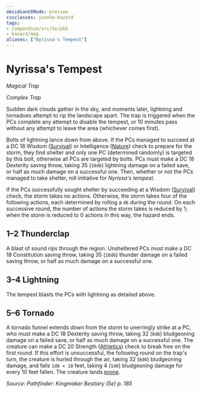 ```yaml
---
obsidianUIMode: preview
cssclasses: json5e-hazard
tags:
- compendium/src/5e/pkb
- hazard/mag
aliases: ["Nyrissa's Tempest"]
---
```

# Nyrissa's Tempest
*Magical Trap*  

*Complex Trap*

Sudden dark clouds gather in the sky, and moments later, lightning and tornadoes attempt to rip the landscape apart. The trap is triggered when the PCs complete any attempt to disable the tempest, or 10 minutes pass without any attempt to leave the area (whichever comes first).

Bolts of lightning lance down from above. If the PCs managed to succeed at a DC 18 Wisdom ([Survival](2-Mechanics/CLI/rules/skills.md#Survival)) or Intelligence ([Nature](2-Mechanics/CLI/rules/skills.md#Nature)) check to prepare for the storm, they find shelter and only one PC (determined randomly) is targeted by this bolt, otherwise all PCs are targeted by bolts. PCs must make a DC 18 Dexterity saving throw, taking 35 (`10d6`) lightning damage on a failed save, or half as much damage on a successful one. Then, whether or not the PCs managed to take shelter, roll initiative for *Nyrissa's tempest*.

If the PCs successfully sought shelter by succeeding at a Wisdom ([Survival](2-Mechanics/CLI/rules/skills.md#Survival)) check, the storm takes no actions. Otherwise, the storm takes four of the following actions, each determined by rolling a `d6` during the round. On each successive round, the number of actions the storm takes is reduced by 1; when the storm is reduced to 0 actions in this way, the hazard ends.

## 1–2 Thunderclap

A blast of sound rips through the region. Unsheltered PCs must make a DC 18 Constitution saving throw, taking 35 (`10d6`) thunder damage on a failed saving throw, or half as much damage on a successful one.

## 3–4 Lightning

The tempest blasts the PCs with lightning as detailed above.

## 5–6 Tornado

A tornado funnel extends down from the storm to unerringly strike at a PC, who must make a DC 18 Dexterity saving throw, taking 32 (`8d6`) bludgeoning damage on a failed save, or half as much damage on a successful one. The creature can make a DC 20 Strength ([Athletics](2-Mechanics/CLI/rules/skills.md#Athletics)) check to break free on the first round. If this effort is unsuccessful, the following round on the trap's turn, the creature is hurled through the air, taking 32 (`8d6`) bludgeoning damage, and falls `1d6 × 10` feet, taking 4 (`1d6`) bludgeoning damage for every 10 feet fallen. The creature lands [prone](2-Mechanics/CLI/rules/conditions.md#prone).

*Source: Pathfinder: Kingmaker Bestiary (5e) p. 185*